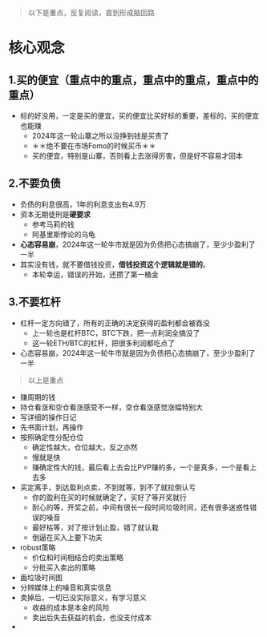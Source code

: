 > 以下是重点，反复阅读，直到形成脑回路
# 核心观念
## 1.买的便宜（重点中的重点，重点中的重点，重点中的重点）
- 标的好没用，一定是买的便宜，买的便宜比买好标的重要，差标的，买的便宜也能赚
  - 2024年这一轮山寨之所以没挣到钱是买贵了
  - ＊＊绝不要在市场Fomo的时候买币＊＊
  - 买的便宜，特别是山寨，否则看上去涨得厉害，但是好不容易才回本

## 2.不要负债
- 负债的利息很高，1年的利息支出有4.9万
- 资本无期徒刑是**硬要求**
  - 参考马莉的钱
  - 阿基里斯悖论的乌龟 
- **心态容易崩**，2024年这一轮牛市就是因为负债把心态搞崩了，至少少盈利了一半
- 其实没有钱，就不要借钱投资，**借钱投资这个逻辑就是错的**。
  - 本轮幸运，错误的开始，还攒了第一桶金

## 3.不要杠杆
- 杠杆一定方向错了，所有的正确的决定获得的盈利都会被吞没
  - 上一轮也是杠杆BTC，BTC下跌，把一点利润全搞没了
  - 这一轮ETH/BTC的杠杆，把很多利润都吃点了  
- 心态容易崩，2024年这一轮牛市就是因为负债把心态搞崩了，至少少盈利了一半
> 以上是重点


- 赚周期的钱
- 持仓看涨和空仓看涨感受不一样，空仓看涨感觉涨幅特别大
- 写详细的操作日记
- 先书面计划，再操作
- 按照确定性分配仓位
  - 确定性越大，仓位越大，反之亦然
  - 慢就是快
  - 赚确定性大的钱，最后看上去会比PVP赚的多，一个是真多，一个是看上去多
- 买定离手，到达盈利点卖，不到就等，到不了就拉倒认亏
  - 你的盈利在买的时候就确定了，买好了等开奖就行
  - 耐心的等，开奖之前，中间有很长一段时间垃圾时间，还有很多迷惑性错误的噪音
  - 最好枯等，对了按计划止盈，错了就认栽
   - 倒逼在买入上要下功夫
- robust策略
  - 价位和时间相结合的卖出策略
  - 分批买入卖出的策略
- 画垃圾时间图
- 分辨媒体上的噪音和真实信息
- 卖掉后，一切已没实际意义，有学习意义
  - 收益的成本是本金的风险
  - 卖出后失去获益的机会，也没支付成本
-  
